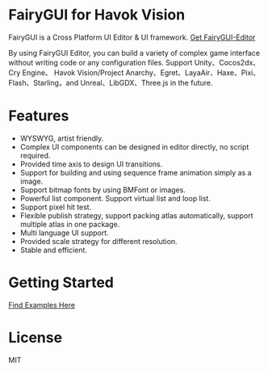 FairyGUI for Havok Vision
====

FairyGUI is a Cross Platform UI Editor & UI framework.
[Get FairyGUI-Editor](http://en.fairygui.com/product)  

By using FairyGUI Editor, you can build a variety of complex game interface without writing code or any configuration files. Support Unity、Cocos2dx、Cry Engine、 Havok Vision/Project Anarchy、Egret、LayaAir、Haxe、Pixi、Flash、Starling，and Unreal、LibGDX、Three.js in the future.<br>

Features
====

* WYSWYG, artist friendly.
* Complex UI components can be designed in editor directly, no script required.
* Provided time axis to design UI transitions.
* Support for building and using sequence frame animation simply as a image.
* Support bitmap fonts by using BMFont or images.
* Powerful list component. Support virtual list and loop list.
* Support pixel hit test.
* Flexible publish strategy, support packing atlas automatically, support multiple atlas in one package.
* Multi language UI support.
* Provided scale strategy for different resolution.
* Stable and efficient.

Getting Started
====

[Find Examples Here](https://github.com/fairygui/FairyGUI-vision-examples)

License
====

MIT